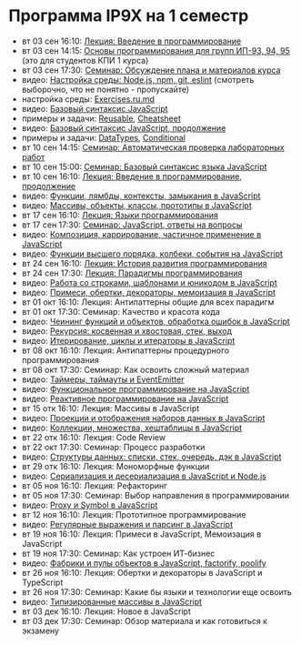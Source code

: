# Программа IP9X на 1 семестр

- вт 03 cен 16:10: [Лекция: Введение в программирование](https://youtu.be/5Gt61EX6HZ4)
- вт 03 cен 14:15: [Основы программирования для групп ИП-93, 94, 95](https://youtu.be/jaWu5DoMcZw)
  (это для студентов КПИ 1 курса)
- вт 03 сен 17:30: [Семинар: Обсуждение плана и материалов курса](https://youtu.be/bQMTbRWrteU)
- видео: [Настройка среды: Node.js, npm, git, eslint](https://youtu.be/hSyA7tcNaCE)
  (смотреть выборочно, что не понятно - пропускайте)
- настройка среды: [Exercises.ru.md](https://github.com/HowProgrammingWorks/Introduction/blob/master/Exercises.ru.md)
- видео: [Базовый синтаксис JavaScript](https://youtu.be/xJn3k1f4BiM)
- примеры и задачи:
  [Reusable](https://github.com/HowProgrammingWorks/Reusable/blob/master/Exercises.ru.md),
  [Cheatsheet](https://github.com/HowProgrammingWorks/Cheatsheet)
- видео: [Базовый синтаксис JavaScript, продолжение](https://youtu.be/qa-XleqA0JU)
- примеры и задачи:
  [DataTypes](https://github.com/HowProgrammingWorks/DataTypes/blob/master/Exercises.ru.md),
  [Conditional](https://github.com/HowProgrammingWorks/Conditional)
- вт 10 cен 14:15: [Семинар: Автоматическая проверка лабораторных работ](https://youtu.be/M4KpG0LEAyA)
- вт 10 сен 15:00: [Семинар: Базовый синтаксис языка JavaScript](https://youtu.be/PGqjTXQe_qw)
- вт 10 сен 16:10: [Лекция: Введение в программирование, продолжение](https://youtu.be/PzlLXQ3RaDs)
- видео: [Функции, лямбды, контексты, замыкания в JavaScript](https://youtu.be/pn5myCmpV2U)
- видео: [Массивы, объекты, классы, прототипы в JavaScript](https://youtu.be/VBMGnAPfmsY)
- вт 17 сен 16:10: [Лекция: Языки программирования](https://youtu.be/enHA1CRkJe0)
- вт 17 сен 17:30: [Семинар: JavaScript, ответы на вопросы](https://youtu.be/wqkQ6eslyzY)
- видео: [Композиция, каррирование, частичное применение в JavaScript](https://youtu.be/ND8KQ5xjk7o)
- видео: [Функции высшего порядка, колбеки, события на JavaScript](https://youtu.be/1vqATwbGHnc)
- вт 24 сен 16:10: [Лекция: История развития программирования](https://youtu.be/qqz0VSaNxuw)
- вт 24 сен 17:30: [Лекция: Парадигмы программирования](https://youtu.be/Yk1sxLVHfjs)
- видео: [Работа со строками, шаблонами и юникодом в JavaScript](https://youtu.be/GcopcHQkA8M)
- видео: [Примеси, обертки, декораторы, мемоизация в JavaScript](https://youtu.be/oRQ0kQr1N-U)
- вт 01 окт 16:10: Лекция: Антипаттерны общие для всех парадигм
- вт 01 окт 17:30: Семинар: Качество и красота кода
- видео: [Чеининг функций и объектов, обработка ошибок в JavaScript](https://youtu.be/PfuEfIiLX34)
- видео: [Рекурсия: косвенная и хвостовая, стек, выход](https://youtu.be/W2skCjIgVKE)
- видео: [Итерирование, циклы и итераторы в JavaScript](https://youtu.be/lq3b5_UGJas)
- вт 08 окт 16:10: Лекция: Антипаттерны процедурного программирования
- вт 08 окт 17:30: Семинар: Как освоить сложный материал
- видео: [Таймеры, таймауты и EventEmitter](https://youtu.be/LK2jveAnRNg)
- видео: [Функциональное программирование на JavaScript](https://youtu.be/0JxSs_GcvbQ)
- видео: [Реактивное программирование на JavaScript](https://youtu.be/7MH8-qQc-48)
- вт 15 отк 16:10: Лекция: Массивы в JavaScript
- видео: [Проекции и отображения наборов данных в JavaScript](https://youtu.be/lwJCq9inky8)
- видео: [Коллекции, множества, хештаблицы в JavaScript](https://youtu.be/hN0wsq5LNOc)
- вт 22 отк 16:10: Лекция: Code Review
- вт 22 окт 17:30: Семинар: Процесс разработки
- видео: [Структуры данных: списки, стек, очередь, дэк в JavaScript](https://youtu.be/9KvA4hDDSjk)
- вт 29 отк 16:10: Лекция: Мономорфные функции
- видео: [Сериализация и десериализация в JavaScript и Node.js](https://youtu.be/GtKPniOEzh8)
- вт 05 ноя 16:10: Лекция: Рефакторинг
- вт 05 ноя 17:30: Семинар: Выбор направления в программировании
- видео: [Proxy и Symbol в JavaScript](https://youtu.be/UjZjSDyi9AM)
- вт 12 ноя 16:10: Лекция: Прототипное программирование
- видео: [Регулярные выражения и парсинг в JavaScript](https://youtu.be/-ef2E0ozxao)
- вт 19 ноя 16:10: Лекция: Примеси в JavaScript, Мемоизация в JavaScript
- вт 19 ноя 17:30: Семинар: Как устроен ИТ-бизнес
- видео: [Фабрики и пулы объектов в JavaScript, factorify, poolify](https://youtu.be/Ax_mSvadFp8)
- вт 26 ноя 16:10: Лекция: Обертки и декораторы в JavaScript и TypeScript
- вт 26 ноя 17:30: Семинар: Какие бы языки и технологии еще освоить
- видео: [Типизированные массивы в JavaScript](https://youtu.be/tTNcqxbxhfY)
- вт 03 дек 16:10: Лекция: Новое в JavaScript
- вт 03 дек 17:30: Семинар: Обзор материала и как готовиться к экзамену
